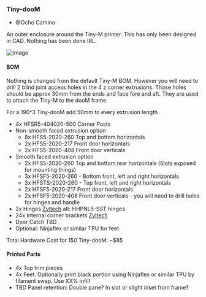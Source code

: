 ### Tiny-dooM

- @Ocho Camino


An outer enclosure around the Tiny-M printer.  This has only been designed in CAD.  Nothing has been done IRL.


![Image](https://github.com/gsl12/Tiny-M/blob/master/usermods/Tiny-dooM/images/Tiny_dooM.png)


#### BOM

Nothing is changed from the default Tiny-M BOM.  However you will need to drill 2 blind joint access holes in the 4 z corner extrusions.  Those holes should be approx 30mm from the ends and face fore and aft.  They are used to attach the Tiny-M to the dooM frame.

For a 190^3 Tiny-dooM add 50mm to every extrusion length

- 4x HFSR5-404020-500 Corner Posts
- Non-smooth faced extrusion option
  - 8x HFS5-2020-260 Top and bottom horizontals
  - 2x HFS5-2020-217 Front door horizontals
  - 2x HFS5-2020-408 Front door verticals
- Smooth faced extrusion option
  - 2x HFS5-2020-260 Top and bottom rear horizontals (Slots exposed for mounting things)
  - 3x HFSF5-2020-260 - Bottom front, left and right horizontals
  - 3x HFSTS-2020-260 - Top front, left and right horizontals
  - 2x HFSF5-2020-217 Front door horizontals
  - 2x HFSF5-2020-408 Front door verticals - you will need to drill holes for hinges and handle
- 2x Hinges [Zyltech](https://www.zyltech.com/aluminum-swing-door-hinge-for-20mm-extrusion-w-mounting-hardware/) alt: HHPNL5-SST hinges
- 24x Internal corner brackets [Zyltech]()
- Door Catch TBD
- Optional: Ninjaflex or similar TPU for feet

Total Hardware Cost for 150 Tiny-dooM: ~$85

#### Printed Parts

- 4x Top trim pieces
- 4x Feet.  Optionally print black portion using Ninjaflex or similar TPU by filament swap.  Use XX% infill
- TBD Panel retention:  Double pane?  In slot or slight inset from frame?



